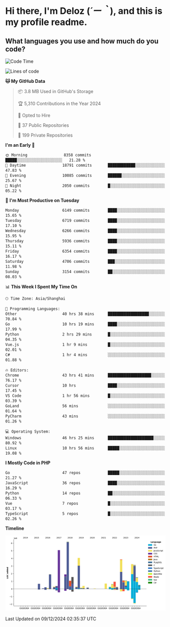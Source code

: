 # **Hi there, I'm Deloz (*´ー｀*), and this is my profile readme.**

## **What languages you use and how much do you code?**

<!--START_SECTION:waka-->
![Code Time](http://img.shields.io/badge/Code%20Time-5%2C233%20hrs%2054%20mins-blue)

![Lines of code](https://img.shields.io/badge/From%20Hello%20World%20I%27ve%20Written-42.6%20million%20lines%20of%20code-blue)

**🐱 My GitHub Data** 

> 📦 3.8 MB Used in GitHub's Storage 
 > 
> 🏆 5,310 Contributions in the Year 2024
 > 
> 💼 Opted to Hire
 > 
> 📜 37 Public Repositories 
 > 
> 🔑 199 Private Repositories 
 > 
**I'm an Early 🐤** 

```text
🌞 Morning                8358 commits        █████░░░░░░░░░░░░░░░░░░░░   21.28 % 
🌆 Daytime                18791 commits       ████████████░░░░░░░░░░░░░   47.83 % 
🌃 Evening                10085 commits       ██████░░░░░░░░░░░░░░░░░░░   25.67 % 
🌙 Night                  2050 commits        █░░░░░░░░░░░░░░░░░░░░░░░░   05.22 % 
```
📅 **I'm Most Productive on Tuesday** 

```text
Monday                   6149 commits        ████░░░░░░░░░░░░░░░░░░░░░   15.65 % 
Tuesday                  6719 commits        ████░░░░░░░░░░░░░░░░░░░░░   17.10 % 
Wednesday                6266 commits        ████░░░░░░░░░░░░░░░░░░░░░   15.95 % 
Thursday                 5936 commits        ████░░░░░░░░░░░░░░░░░░░░░   15.11 % 
Friday                   6354 commits        ████░░░░░░░░░░░░░░░░░░░░░   16.17 % 
Saturday                 4706 commits        ███░░░░░░░░░░░░░░░░░░░░░░   11.98 % 
Sunday                   3154 commits        ██░░░░░░░░░░░░░░░░░░░░░░░   08.03 % 
```


📊 **This Week I Spent My Time On** 

```text
🕑︎ Time Zone: Asia/Shanghai

💬 Programming Languages: 
Other                    40 hrs 38 mins      ██████████████████░░░░░░░   70.84 % 
Go                       10 hrs 19 mins      ████░░░░░░░░░░░░░░░░░░░░░   17.99 % 
Python                   2 hrs 29 mins       █░░░░░░░░░░░░░░░░░░░░░░░░   04.35 % 
Vue.js                   1 hr 9 mins         █░░░░░░░░░░░░░░░░░░░░░░░░   02.01 % 
C#                       1 hr 4 mins         ░░░░░░░░░░░░░░░░░░░░░░░░░   01.88 % 

🔥 Editors: 
Chrome                   43 hrs 41 mins      ███████████████████░░░░░░   76.17 % 
Cursor                   10 hrs              ████░░░░░░░░░░░░░░░░░░░░░   17.45 % 
VS Code                  1 hr 56 mins        █░░░░░░░░░░░░░░░░░░░░░░░░   03.39 % 
GoLand                   56 mins             ░░░░░░░░░░░░░░░░░░░░░░░░░   01.64 % 
PyCharm                  43 mins             ░░░░░░░░░░░░░░░░░░░░░░░░░   01.26 % 

💻 Operating System: 
Windows                  46 hrs 25 mins      ████████████████████░░░░░   80.92 % 
Linux                    10 hrs 56 mins      █████░░░░░░░░░░░░░░░░░░░░   19.08 % 
```

**I Mostly Code in PHP** 

```text
Go                       47 repos            █████░░░░░░░░░░░░░░░░░░░░   21.27 % 
JavaScript               36 repos            ████░░░░░░░░░░░░░░░░░░░░░   16.29 % 
Python                   14 repos            ██░░░░░░░░░░░░░░░░░░░░░░░   06.33 % 
Vue                      7 repos             █░░░░░░░░░░░░░░░░░░░░░░░░   03.17 % 
TypeScript               5 repos             █░░░░░░░░░░░░░░░░░░░░░░░░   02.26 % 
```



**Timeline**

![Lines of Code chart](https://raw.githubusercontent.com/deloz/deloz/main/assets/bar_graph.png)


 Last Updated on 09/12/2024 02:35:37 UTC
<!--END_SECTION:waka-->
